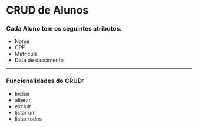 # CRUD de Alunos

### Cada Aluno tem os seguintes atributos:
- Nome
- CPF
- Matricula
- Data de dascimento
---
### Funcionalidades do CRUD:
- Incluir
- alterar
- excluir
- listar um 
- listar todos